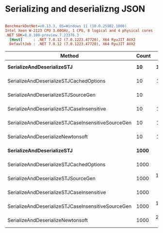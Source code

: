 # Serializing and deserializng JSON


``` ini

BenchmarkDotNet=v0.13.3, OS=Windows 11 (10.0.25982.1000)
Intel Xeon W-2123 CPU 3.60GHz, 1 CPU, 8 logical and 4 physical cores
.NET SDK=8.0.100-preview.7.23376.3
  [Host]     : .NET 7.0.12 (7.0.1223.47720), X64 RyuJIT AVX2
  DefaultJob : .NET 7.0.12 (7.0.1223.47720), X64 RyuJIT AVX2


```
|                                             Method | Count |         Mean |      Error |      StdDev |       Median |      Gen0 |   Gen1 |  Allocated |
|--------------------------------------------------- |------ |-------------:|-----------:|------------:|-------------:|----------:|-------:|-----------:|
|                         **SerializeAndDeserializeSTJ** |    **10** |    **10.386 μs** |  **0.4277 μs** |   **1.2475 μs** |     **9.901 μs** |    **0.8087** |      **-** |    **3.44 KB** |
|            SerializeAndDeserializeSTJCachedOptions |    10 |    12.134 μs |  0.9411 μs |   2.7304 μs |    11.319 μs |    0.8087 |      - |    3.44 KB |
|                SerializeAndDeserializeSTJSourceGen |    10 |     9.650 μs |  0.1984 μs |   0.5757 μs |     9.490 μs |    0.7477 |      - |     3.2 KB |
|          SerializeAndDeserializeSTJCaseInsensitive |    10 |    10.906 μs |  0.3941 μs |   1.1306 μs |    10.533 μs |    0.8392 |      - |    3.67 KB |
| SerializeAndDeserializeSTJCaseInsensitiveSourceGen |    10 |    10.994 μs |  0.4345 μs |   1.2468 μs |    10.610 μs |    0.7935 | 0.0153 |    3.44 KB |
|                  SerializeAndDeserializeNewtonsoft |    10 |    19.735 μs |  0.4642 μs |   1.3318 μs |    19.260 μs |   10.0098 |      - |   42.27 KB |
|                         **SerializeAndDeserializeSTJ** |  **1000** |   **928.660 μs** | **18.5310 μs** |  **40.2848 μs** |   **915.122 μs** |   **84.9609** |      **-** |  **359.22 KB** |
|            SerializeAndDeserializeSTJCachedOptions |  1000 |   963.821 μs | 19.0245 μs |  47.7287 μs |   948.244 μs |   83.9844 |      - |  359.22 KB |
|                SerializeAndDeserializeSTJSourceGen |  1000 | 1,010.360 μs | 27.0858 μs |  75.5043 μs |   990.459 μs |   79.1016 |      - |  335.78 KB |
|          SerializeAndDeserializeSTJCaseInsensitive |  1000 |   975.879 μs | 21.1928 μs |  58.3710 μs |   963.194 μs |   84.9609 |      - |  359.47 KB |
| SerializeAndDeserializeSTJCaseInsensitiveSourceGen |  1000 | 1,023.682 μs | 40.1027 μs | 116.9815 μs |   974.491 μs |   79.1016 |      - |     336 KB |
|                  SerializeAndDeserializeNewtonsoft |  1000 | 2,107.577 μs | 68.1222 μs | 199.7905 μs | 2,077.829 μs | 1003.9063 |      - | 4242.03 KB |
